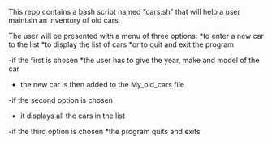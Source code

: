 This repo contains a bash script named “cars.sh” that will help a user maintain an inventory of old cars.
 
 The user will be presented with a menu of three options:
 *to enter a new car to the list
 *to display the list of cars
 *or to quit and exit the program
 
 -if the first is chosen
 *the user has to give the year, make and model of the car
 * the new car is then added to the My_old_cars file
 
 -if the second option is chosen
 * it displays all the cars in the list
 
 -if the third option is chosen
  *the program quits and exits
